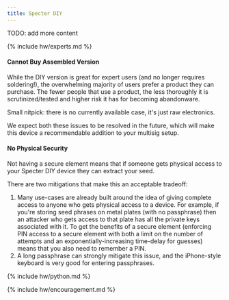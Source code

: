 ```yaml
---
title: Specter DIY
---
```


TODO: add more content

{% include hw/experts.md %}

#### Cannot Buy Assembled Version
While the DIY version is great for expert users (and no longer requires soldering!), the overwhelming majority of users prefer a product they can purchase.
The fewer people that use a product, the less thoroughly it is scrutinized/tested and higher risk it has for becoming abandonware.

Small nitpick: there is no currently available case, it's just raw electronics.

We expect both these issues to be resolved in the future, which will make this device a recommendable addition to your multisig setup.

#### No Physical Security
Not having a secure element means that if someone gets physical access to your Specter DIY device they can extract your seed.

There are two mitigations that make this an acceptable tradeoff: 
1. Many use-cases are already built around the idea of giving complete access to anyone who gets physical access to a device.
For example, if you're storing seed phrases on metal plates (with no passphrase) then an attacker who gets access to that plate has all the private keys associated with it.
To get the benefits of a secure element (enforcing PIN access to a secure element with both a limit on the number of attempts and an exponentially-increasing time-delay for guesses) means that you also need to remember a PIN.
1. A long passphrase can strongly mitigate this issue, and the iPhone-style keyboard is very good for entering passphrases.

{% include hw/python.md %}

{% include hw/encouragement.md %}
